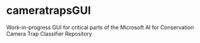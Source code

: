 # cameratrapsGUI
Work-in-progress GUI for critical parts of the Microsoft AI for Conservation Camera Trap Classifier Repository
